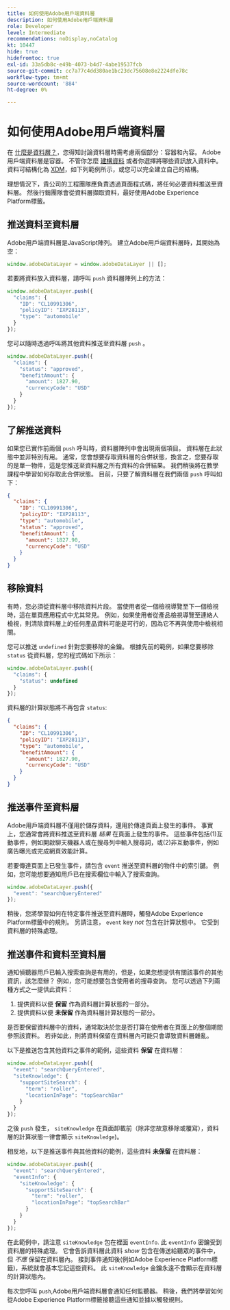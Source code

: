 ```yaml
---
title: 如何使用Adobe用戶端資料層
description: 如何使用Adobe用戶端資料層
role: Developer
level: Intermediate
recommendations: noDisplay,noCatalog
kt: 10447
hide: true
hidefromtoc: true
exl-id: 33a5db8c-e49b-4073-b4d7-4abe19537fcb
source-git-commit: cc7a77c4dd380ae1bc23dc75608e8e2224dfe78c
workflow-type: tm+mt
source-wordcount: '884'
ht-degree: 0%

---
```


# 如何使用Adobe用戶端資料層

在 [什麼是資料層？](whats-a-data-layer.md)，您得知討論資料層時需考慮兩個部分：容器和內容。 Adobe用戶端資料層是容器。 不管你怎麼 [建構資料](../structuring-your-data.md) 或者你選擇將哪些資訊放入資料中。 資料可結構化為 [XDM](../structuring-your-data.md#xdm)，如下列範例所示，或您可以完全建立自己的結構。

理想情況下，貴公司的工程團隊應負責透過頁面程式碼，將任何必要資料推送至資料層。 然後行銷團隊會從資料層擷取資料，最好使用Adobe Experience Platform標籤。

## 推送資料至資料層

Adobe用戶端資料層是JavaScript陣列。 建立Adobe用戶端資料層時，其開始為空：

```js
window.adobeDataLayer = window.adobeDataLayer || [];
```

若要將資料放入資料層，請呼叫 `push` 資料層陣列上的方法：

```js
window.adobeDataLayer.push({
  "claims": {
    "ID": "CL10991306",
    "policyID": "IXP28113",
    "type": "automobile"
  }
});
```

您可以隨時透過呼叫將其他資料推送至資料層 `push` 。

```js
window.adobeDataLayer.push({
  "claims": {
    "status": "approved",
    "benefitAmount": {
      "amount": 1827.90,
      "currencyCode": "USD"
    }
  }
});
```

## 了解推送資料

如果您已實作前兩個 `push` 呼叫時，資料層陣列中會出現兩個項目。 資料層在此狀態中並非特別有用。 通常，您會想要存取資料層的合併狀態，換言之，您要存取的是單一物件，這是您推送至資料層之所有資料的合併結果。 我們稍後將在教學課程中學習如何存取此合併狀態。 目前，只要了解資料層在我們兩個 `push` 呼叫如下：

```json
{
  "claims": {
    "ID": "CL10991306",
    "policyID": "IXP28113",
    "type": "automobile",
    "status": "approved",
    "benefitAmount": {
      "amount": 1827.90,
      "currencyCode": "USD"
    }
  }
}
```

## 移除資料

有時，您必須從資料層中移除資料片段。 當使用者從一個檢視導覽至下一個檢視時，這在單頁應用程式中尤其常見。 例如，如果使用者從產品檢視導覽至連絡人檢視，則清除資料層上的任何產品資料可能是可行的，因為它不再與使用中檢視相關。

您可以推送 `undefined` 針對您要移除的金鑰。 根據先前的範例，如果您要移除 `status` 從資料層，您的程式碼如下所示：

```js
window.adobeDataLayer.push({
  "claims": {
    "status": undefined
  }
});
```

資料層的計算狀態將不再包含 `status`:

```json
{
  "claims": {
    "ID": "CL10991306",
    "policyID": "IXP28113",
    "type": "automobile",
    "benefitAmount": {
      "amount": 1827.90,
      "currencyCode": "USD"
    }
  }
}
```

## 推送事件至資料層

Adobe用戶端資料層不僅用於儲存資料，還用於傳達頁面上發生的事件。 事實上，您通常會將資料推送至資料層 _結果_ 在頁面上發生的事件。 這些事件包括(1)互動事件，例如開啟聊天機器人或在搜尋列中輸入搜尋詞，或(2)非互動事件，例如廣告曝光或完成網頁效能計算。

若要傳達頁面上已發生事件，請包含 `event` 推送至資料層的物件中的索引鍵。 例如，您可能想要通知用戶已在搜索欄位中輸入了搜索查詢。

```js
window.adobeDataLayer.push({
  "event": "searchQueryEntered"
});
```

稍後，您將學習如何在特定事件推送至資料層時，觸發Adobe Experience Platform標籤中的規則。 另請注意， `event` key _not_ 包含在計算狀態中。 它受到資料層的特殊處理。

## 推送事件和資料至資料層

通知偵聽器用戶已輸入搜索查詢是有用的，但是，如果您想提供有關該事件的其他資訊，該怎麼辦？ 例如，您可能想要包含使用者的搜尋查詢。 您可以透過下列兩種方式之一提供此資料：

1. 提供資料以便 **保留** 作為資料層計算狀態的一部分。
2. 提供資料以便 **未保留** 作為資料層計算狀態的一部分。

是否要保留資料層中的資料，通常取決於您是否打算在使用者在頁面上的整個期間參照該資料。 若非如此，則將資料保留在資料層內可能只會導致資料層雜亂。

以下是推送包含其他資料之事件的範例，這些資料 **保留** 在資料層：

```js
window.adobeDataLayer.push({
  "event": "searchQueryEntered",
  "siteKnowledge": {
    "supportSiteSearch": {
      "term": "roller",
      "locationInPage": "topSearchBar"
    }
  }
});
```

之後 `push` 發生， `siteKnowledge` 在頁面卸載前（除非您故意移除或覆寫），資料層的計算狀態一律會顯示 `siteKnowledge`)。

相反地，以下是推送事件與其他資料的範例，這些資料 **未保留** 在資料層：

```js
window.adobeDataLayer.push({
  "event": "searchQueryEntered",
  "eventInfo": {
    "siteKnowledge": {
      "supportSiteSearch": {
        "term": "roller",
        "locationInPage": "topSearchBar"
      }
    }
  }
});
```

在此範例中，請注意 `siteKnowledge` 包在裡面 `eventInfo`. 此 `eventInfo` 密鑰受到資料層的特殊處理。 它會告訴資料層此資料 _show_ 包含在傳送給聽眾的事件中，但 _不應_ 保留在資料層內。 接到事件通知後(例如Adobe Experience Platform標籤)，系統就會基本忘記這些資料。 此 `siteKnowledge` 金鑰永遠不會顯示在資料層的計算狀態內。

每次您呼叫 `push`,Adobe用戶端資料層會通知任何監聽器。 稍後，我們將學習如何從Adobe Experience Platform標籤接聽這些通知並據以觸發規則。
